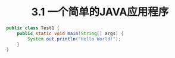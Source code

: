 <h1 align="center">3.1 一个简单的JAVA应用程序</h1>

```java
public class Test1 {
    public static void main(String[] args) {
        System.out.println("Hello World!");
    }
}
```

